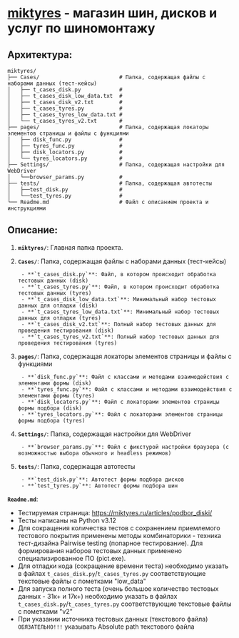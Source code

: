 # [miktyres](https://miktyres.ru/) - магазин шин, дисков и услуг по шиномонтажу

## Архитектура: 
````````````````````````````````````````````````````````````````````````````````````
miktyres/
├── Cases/                         # Папка, содержащая файлы с наборами данных (тест-кейсы)
│   ├── t_cases_disk.py            #
│   ├── t_cases_disk_low_data.txt  #
│   ├── t_cases_disk_v2.txt        #
│   ├── t_cases_tyres.py           #
│   ├── t_cases_tyres_low_data.txt #
│   └── t_cases_tyres_v2.txt       #
├── pages/                         # Папка, содержащая локаторы элементов страницы и файлы с функциями
│   ├── disk_func.py               #
│   ├── tyres_func.py              #
│   ├── disk_locators.py           #
│   └── tyres_locators.py          #
├── Settings/                      # Папка, содержащая настройки для WebDriver
│   └──browser_params.py           #
├── tests/                         # Папка, содержащая автотесты
│   ├──test_disk.py                #
│   └──test_tyres.py               #
└── Readme.md                      # Файл с описанием проекта и инструкциями
````````````````````````````````````````````````````````````````````````````````````

## Описание:

1) **`miktyres/`**: Главная папка проекта.

2) **`Cases/`**: Папка, содержащая файлы с наборами данных (тест-кейсы)

        - **`t_cases_disk.py`**: Файл, в котором происходит обработка тестовых данных (disk)
        - **`t_cases_tyres.py`**: Файл, в котором происходит обработка тестовых данных (tyres)
        - **`t_cases_disk_low_data.txt`**: Минимальный набор тестовых данных для отладки (disk)
        - **`t_cases_tyres_low_data.txt`**: Минимальный набор тестовых данных для отладки (tyres)
        - **`t_cases_disk_v2.txt`**: Полный набор тестовых данных для проведения тестирования (disk)
        - **`t_cases_tyres_v2.txt`**: Полный набор тестовых данных для проведения тестирования (tyres)

3) **`pages/`**: Папка, содержащая локаторы элементов страницы и файлы с функциями

        - **`disk_func.py`**: Файл с классами и методами взаимодействия с элементами формы (disk)
        - **`tyres_func.py`**: Файл с классами и методами взаимодействия с элементами формы (tyres)
        - **`disk_locators.py`**: Файл с локаторами элементов страницы формы подбора (disk)
        - **`tyres_locators.py`**: Файл с локаторами элементов страницы формы подбора (tyres)

4) **`Settings/`**: Папка, содержащая настройки для WebDriver

        - **`browser_params.py`**: Файл с фикстурой настройки браузера (с возможностью выбора обычного и headless режимов)

5) **`tests/`**: Папка, содержащая автотесты

        - **`test_disk.py`**: Автотест формы подбора дисков
        - **`test_tyres.py`**: Автотест формы подбора шин

**`Readme.md`**:

- Тестируемая страница: https://miktyres.ru/articles/podbor_diski/
- Тесты написаны на Python v3.12 
- Для сокращения количества тестов с сохранением приемлемого тестового покрытия применены методы комбинаторики - техника тест-дизайна Pairwise testing (попарное тестирование). Для формирования наборов           тестовых данных применено специализированное ПО (pict.exe).
- Для отладки кода (сокращение времени теста) необходимо указать в файлах `t_cases_disk.py`/`t_cases_tyres.py` соответствующие текстовые файлы с пометками "low_data"
- Для запуска полного теста (очень большое количество тестовых данных - 31к+ и 17к+) необходимо указать в файлах `t_cases_disk.py`/`t_cases_tyres.py` соответствующие текстовые файлы с пометками "v2"
- При указании источника тестовых данных (текстового файла) `ОБЯЗАТЕЛЬНО!!!` указывать Absolute path текстового файла
